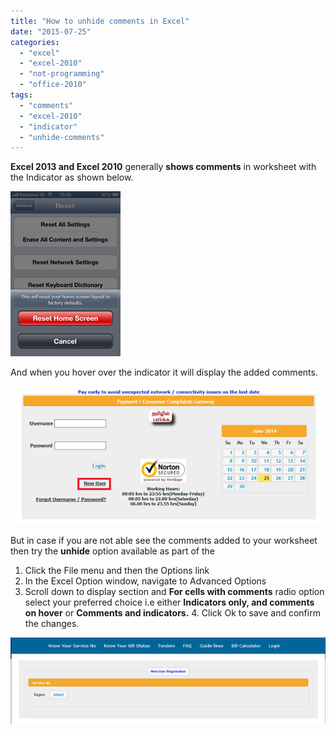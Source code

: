```yaml
---
title: "How to unhide comments in Excel"
date: "2015-07-25"
categories: 
  - "excel"
  - "excel-2010"
  - "not-programming"
  - "office-2010"
tags: 
  - "comments"
  - "excel-2010"
  - "indicator"
  - "unhide-comments"
---
```


**Excel 2013 and Excel 2010** generally **shows comments** in worksheet with the Indicator as shown below.

[![image](/assets/images/image_thumb67.png "image")](http://blogmines.com/blog/wp-content/uploads/2011/05/image65.png)

And when you hover over the indicator it will display the added comments.

[![image](/assets/images/image_thumb68.png "image")](http://blogmines.com/blog/wp-content/uploads/2011/05/image66.png)

But in case if you are not able see the comments added to your worksheet then try the **unhide** option available as part of the

1. Click the File menu and then the Options link
2. In the Excel Option window, navigate to Advanced Options
3. Scroll down to display section and **For cells with comments** radio option select your preferred choice i.e either **Indicators only, and comments on hover** or **Comments and indicators.** 4. Click Ok to save and confirm the changes.

[![image](/assets/images/image_thumb69.png "image")](http://blogmines.com/blog/wp-content/uploads/2011/05/image67.png)

